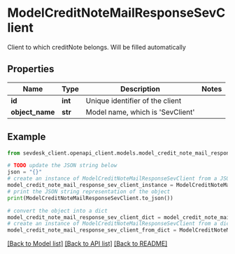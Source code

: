 # ModelCreditNoteMailResponseSevClient

Client to which creditNote belongs. Will be filled automatically

## Properties

Name | Type | Description | Notes
------------ | ------------- | ------------- | -------------
**id** | **int** | Unique identifier of the client | 
**object_name** | **str** | Model name, which is &#39;SevClient&#39; | 

## Example

```python
from sevdesk_client.openapi_client.models.model_credit_note_mail_response_sev_client import ModelCreditNoteMailResponseSevClient

# TODO update the JSON string below
json = "{}"
# create an instance of ModelCreditNoteMailResponseSevClient from a JSON string
model_credit_note_mail_response_sev_client_instance = ModelCreditNoteMailResponseSevClient.from_json(json)
# print the JSON string representation of the object
print(ModelCreditNoteMailResponseSevClient.to_json())

# convert the object into a dict
model_credit_note_mail_response_sev_client_dict = model_credit_note_mail_response_sev_client_instance.to_dict()
# create an instance of ModelCreditNoteMailResponseSevClient from a dict
model_credit_note_mail_response_sev_client_from_dict = ModelCreditNoteMailResponseSevClient.from_dict(model_credit_note_mail_response_sev_client_dict)
```
[[Back to Model list]](../README.md#documentation-for-models) [[Back to API list]](../README.md#documentation-for-api-endpoints) [[Back to README]](../README.md)


